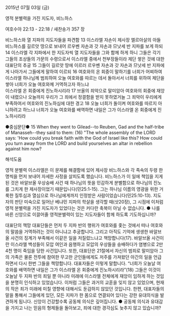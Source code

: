 2015년 07월 03일 (금)

영적 분별력을 가진 지도자, 비느하스



여호수아 22:13 - 22:18 / 새찬송가 357 장


비느하스와 열 지파의 지도자들을 파견함 
13 이스라엘 자손이 제사장 엘르아살의 아들 비느하스를 길르앗 땅으로 보내어 르우벤 자손과 갓 자손과 므낫세 반 지파를 보게 하되 14 이스라엘 각 지파에서 한 지도자씩 열 지도자들을 그와 함께 하게 하니 그들은 각기 그들의 조상들의 가문의 수령으로서 이스라엘 중에서 천부장들이라 
제단 쌓은 것에 대한 대표단의 추궁
15 그들이 길르앗 땅에 이르러 르우벤 자손과 갓 자손과 므낫세 반 지파에게 나아가서 그들에게 말하여 이르되 16 여호와의 온 회중이 말하기를 너희가 어찌하여 이스라엘 하나님께 범죄하여 오늘 여호와를 따르는 데서 돌아서서 너희를 위하여 제단을 쌓아 너희가 오늘 여호와께 거역하고자 하느냐  
이스라엘 온 회중에게 진노하시리라
17 브올의 죄악으로 말미암아 여호와의 회중에 재앙이 내렸으나 오늘까지 우리가 그 죄에서 정결함을 받지 못하였거늘 그 죄악이 우리에게 부족하여서 
여호와의 진노하심에 대한 경고 
18 오늘 너희가 돌이켜 여호와를 따르지 아니하려고 하느냐 너희가 오늘 여호와를 배역하면 내일은 그가 이스라엘 온 회중에게 진노하시리라 

●중심문단● 15 When they went to Gilead--to Reuben, Gad and the half-tribe of Manasseh--they said to them: (16) "The whole assembly of the LORD says: 'How could you break faith with the God of Israel like this? How could you turn away from the LORD and build yourselves an altar in rebellion against him now?

해석도움





영적 분별력
이스라엘은 이 문제를 해결함에 있어 제사장 비느하스와 각 족속의 두령 한 명씩을 먼저 보내어 자세한 사정을 살피도록 했습니다. 비느하스가 이 일에 책임을 지게 된 것은 바알브올 우상숭배 사건 때 하나님의 뜻을 민감하게 분별함으로 하나님의 진노를 그치게 한 제사장이었기 때문입니다(민25:1-15). 그는 하나님 이름의 영광을 위한 거룩한 질투심과 열심으로 하나님에게까지 인정받은 사람이었습니다(민25:10-13). 지도자의 판단 미숙으로 일어난 베냐민 지파의 학살을 생각할 때(삿20장), 그 시점에 이처럼 영적 분별력을 가진 지도자가 있었다는 것은 커다란 축복이 아닐 수 없습니다.
● 나를 바른 신앙으로 이끌어줄 영적분별력이 있는 지도자들이 함께 하도록 기도하십니까? 

대표단의 책망
대표단들은 먼저 두 지파 반의 행위가 여호와를 좇는 것에서 떠나 여호와의 말씀을 거역하려는 것이 아니냐고 추궁합니다. 그리고 아직도 기억에 생생한 바알브올 사건의 징계가 부족해서 이같은 일을 저질렀느냐고 책망합니다(17). 바알브올 사건이란 이스라엘 백성들이 모압 여인과 음행하고 모압의 우상들을 숭배하다가 염병으로 2만 4천 명이 죽임을 당한 사건입니다. 또한, 대표단은 21절에서 자신의 범죄로 말미암아 그의 가족은 물론 전투에 참여한 무고한 군인들에게도 저주를 가져왔던 아간의 일을 언급하면서 다시 한번 그들을 책망합니다. 대표자들은 이렇게 말합니다. “너희가 오늘날 여호와를 배역하면 내일은 그가 이스라엘 온 회중에게 진노하시리라”(18) 그들은 이것이 오늘날 두 지파 반의 죄일 뿐 아니라 미래에 이스라엘 전체에게 재앙이 임하게 하는 것임을 분명히 인식하고 있었습니다. 이처럼 그들은 과거의 교훈을 잊지 않고 있었으며, 현재의 작은 죄가 미래에 미칠 영향에 대해서도 둔감하지 않았던 것입니다. 한편, 대표자들의 말을 통해서 그들에게 있던, 모든 지파가 한 몸으로 연결되어 있다는 강한 유대의식을 발견하게 됩니다. 신앙이 건강할수록 공동체 의식은 깊어집니다.
● 공동체 의식과 유대감을 가지고 나는 믿음의 형제들을 돌아보고, 죄에 대한 경각심도 늦추지 않고 있습니까?
